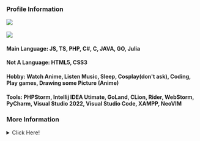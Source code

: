 <h3><b>Profile Information</b></h3>
    <a href="https://KohakuChan.my.to">
        <img src="https://count.getloli.com/get/@MelidaZ?theme=moebooru" />
    </a>
    <br>
    <br>
    <a href="https://KohakuChan.my.to">
        <img src="https://discord.c99.nl/widget/theme-1/568093374662311956.png"></a>
    </a>

#### Main Language: JS, TS, PHP, C#, C, JAVA, GO, Julia
#### Not A Language: HTML5, CSS3
#### Hobby: Watch Anime, Listen Music, Sleep, Cosplay(don't ask), Coding, Play games, Drawing some Picture (Anime)
#### Tools: PHPStorm, Intellij IDEA Utimate, GoLand, CLion, Rider, WebStorm, PyCharm, Visual Studio 2022, Visual Studio Code, XAMPP, NeoVIM

### More Information
<details>
  <summary>Click Here!</summary>
<div align="left">
    <figure><embed src="https://wakatime.com/share/@f0797c6d-4099-4a7f-947c-a8144dcd6348/8aea6ea1-e25a-44c9-8326-37684a57eb18.svg"></embed></figure>
    <br>
    <br>
    <h3><b>Github Stats<b></h3>
    <a href="https://KohakuChan.my.to">
        <img
            src="https://github-readme-stats.vercel.app/api?username=KohakuChanX&include_all_commits=true&count_private=true&theme=react" />
    </a>
    <br>
    <br>
    <h3><b>My Tops Languages<b></h3>
    <a href="https://KohakuChan.my.to">
        <img src="https://github-readme-stats.vercel.app/api/top-langs/?username=KohakuChanX&layout=compact&theme=react" />
    </a>
    <br>
    <br>
    <h3><b>My Streak<b></h3>
    <a href="https://KohakuChan.my.to">
        <img src="https://github-readme-streak-stats.herokuapp.com/?user=KohakuChanX&theme=dark" />
    </a>
    <br>
    <br>
    <h3><b>My Graph<b></h3>
    <a href="https://KohakuChan.my.to">
        <img src="https://activity-graph.herokuapp.com/graph?username=KohakuChanX&theme=github" />
    </a>
    <br>
    <br>
    <h3><b>My Trophys<b></h3>
    <a href="https://KohakuChan.my.to">
        <img src="https://github-profile-trophy.vercel.app/?username=KohakuChanX&theme=discord" />
    </a>
    <br>
    <br>
</div>
</details>
        
<!-- profile update: hello -->
        
<!-- profile update: bye -->
